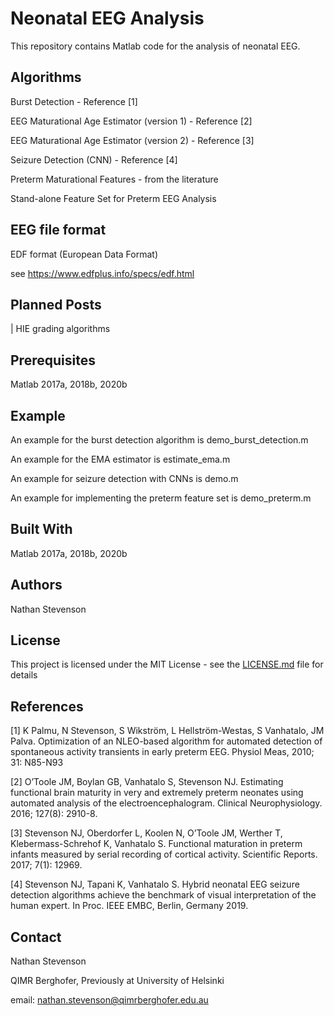 # Neonatal EEG Analysis

This repository contains Matlab code for the analysis of neonatal EEG. 

## Algorithms

Burst Detection - Reference [1]

EEG Maturational Age Estimator (version 1) - Reference [2]

EEG Maturational Age Estimator (version 2) - Reference [3]

Seizure Detection (CNN) - Reference [4]

Preterm Maturational Features - from the literature

Stand-alone Feature Set for Preterm EEG Analysis

##


## EEG file format

EDF format (European Data Format)

see https://www.edfplus.info/specs/edf.html

## Planned Posts

| HIE grading algorithms

## Prerequisites

Matlab 2017a, 2018b, 2020b

## Example 

An example for the burst detection algorithm is demo_burst_detection.m

An example for the EMA estimator is estimate_ema.m

An example for seizure detection with CNNs is demo.m

An example for implementing the preterm feature set is demo_preterm.m

## Built With

Matlab 2017a, 2018b, 2020b

## Authors

Nathan Stevenson

## License

This project is licensed under the MIT License - see the [LICENSE.md](LICENSE.md) file for details

## References

[1] K Palmu, N Stevenson, S Wikström, L Hellström-Westas, S Vanhatalo, JM Palva. Optimization of an NLEO-based algorithm for automated detection of spontaneous activity transients in early preterm EEG. Physiol Meas, 2010; 31: N85-N93 

[2] O’Toole JM, Boylan GB, Vanhatalo S, Stevenson NJ. Estimating functional brain maturity in very and extremely preterm neonates using automated analysis of the electroencephalogram. Clinical Neurophysiology. 2016; 127(8): 2910-8.

[3] Stevenson NJ, Oberdorfer L, Koolen N, O’Toole JM, Werther T, Klebermass-Schrehof K, Vanhatalo S. Functional maturation in preterm infants measured by serial recording of cortical activity. Scientific Reports. 2017; 7(1): 12969.

[4] Stevenson NJ, Tapani K, Vanhatalo S. Hybrid neonatal EEG seizure detection algorithms achieve the benchmark of visual interpretation of the human expert. In Proc. IEEE EMBC, Berlin, Germany 2019.

## Contact

Nathan Stevenson

QIMR Berghofer, Previously at University of Helsinki

email: nathan.stevenson@qimrberghofer.edu.au

